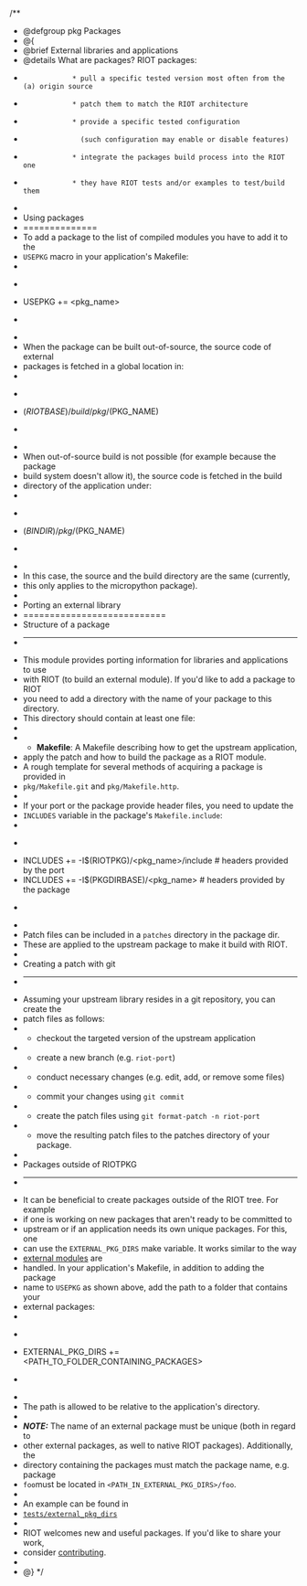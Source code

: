 /**
 * @defgroup pkg   Packages
 * @{
 * @brief          External libraries and applications
 * @details        What are packages?  RIOT packages:
 *                 * pull a specific tested version most often from the (a) origin source
 *                 * patch them to match the RIOT architecture
 *                 * provide a specific tested configuration
 *                   (such configuration may enable or disable features)
 *                 * integrate the packages build process into the RIOT one
 *                 * they have RIOT tests and/or examples to test/build them
 *
 * Using packages
 * ==============
 * To add a package to the list of compiled modules you have to add it to the
 * `USEPKG` macro in your application's Makefile:
 *
 * ~~~~~~~~ {.mk}
 * USEPKG += <pkg_name>
 * ~~~~~~~~
 *
 * When the package can be built out-of-source, the source code of external
 * packages is fetched in a global location in:
 *
 * ~~~~~~~~ {.mk}
 * $(RIOTBASE)/build/pkg/$(PKG_NAME)
 * ~~~~~~~~
 *
 * When out-of-source build is not possible (for example because the package
 * build system doesn't allow it), the source code is fetched in the build
 * directory of the application under:
 *
 * ~~~~~~~~ {.mk}
 * $(BINDIR)/pkg/$(PKG_NAME)
 * ~~~~~~~~
 *
 * In this case, the source and the build directory are the same (currently,
 * this only applies to the micropython package).
 *
 * Porting an external library
 * ===========================
 * Structure of a package
 * ----------------------
 * This module provides porting information for libraries and applications to use
 * with RIOT (to build an external module). If you'd like to add a package to RIOT
 * you need to add a directory with the name of your package to this directory.
 * This directory should contain at least one file:
 *
 *  * **Makefile**: A Makefile describing how to get the upstream application,
 *    apply the patch and how to build the package as a RIOT module.
 *    A rough template for several methods of acquiring a package is provided in
 *    `pkg/Makefile.git` and `pkg/Makefile.http`.
 *
 * If your port or the package provide header files, you need to update the
 * `INCLUDES` variable in the package's `Makefile.include`:
 *
 * ~~~~~~~~ {.mk}
 * INCLUDES += -I$(RIOTPKG)/<pkg_name>/include # headers provided by the port
 * INCLUDES += -I$(PKGDIRBASE)/<pkg_name> # headers provided by the package
 * ~~~~~~~~
 *
 * Patch files can be included in a `patches` directory in the package dir.
 * These are applied to the upstream package to make it build with RIOT.
 *
 * Creating a patch with git
 * -------------------------
 * Assuming your upstream library resides in a git repository, you can create the
 * patch files as follows:
 *  * checkout the targeted version of the upstream application
 *  * create a new branch (e.g. `riot-port`)
 *  * conduct necessary changes (e.g. edit, add, or remove some files)
 *  * commit your changes using `git commit`
 *  * create the patch files using `git format-patch -n riot-port`
 *  * move the resulting patch files to the patches directory of your package.
 *
 * Packages outside of RIOTPKG
 * ---------------------------
 * It can be beneficial to create packages outside of the RIOT tree. For example
 * if one is working on new packages that aren't ready to be committed to
 * upstream or if an application needs its own unique packages. For this, one
 * can use the `EXTERNAL_PKG_DIRS` make variable. It works similar to the way
 * [external modules](src/creating-modules.html#modules-outside-of-riotbase) are
 * handled. In your application's Makefile, in addition to adding the package
 * name to `USEPKG` as shown above, add the path to a folder that contains your
 * external packages:
 *
 * ~~~~~~~~ {.mk}
 * EXTERNAL_PKG_DIRS += <PATH_TO_FOLDER_CONTAINING_PACKAGES>
 * ~~~~~~~~
 *
 * The path is allowed to be relative to the application's directory.
 *
 * ***NOTE:*** The name of an external package must be unique (both in regard to
 * other external packages, as well to native RIOT packages). Additionally, the
 * directory containing the packages must match the package name, e.g. package
 * `foo`must be located in `<PATH_IN_EXTERNAL_PKG_DIRS>/foo`.
 *
 * An example can be found in
 * [`tests/external_pkg_dirs`](https://github.com/RIOT-OS/RIOT/tree/master/tests/external_pkg_dirs)
 *
 * RIOT welcomes new and useful packages. If you'd like to share your work,
 * consider [contributing](https://github.com/RIOT-OS/RIOT/tree/master/CONTRIBUTING.md).
 *
 * @}
 */
